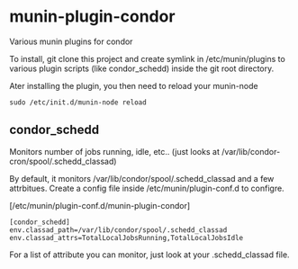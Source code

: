# munin-plugin-condor

Various munin plugins for condor

To install, git clone this project and create symlink in /etc/munin/plugins to various plugin scripts (like condor_schedd) inside the git root directory. 

Ater installing the plugin, you then need to reload your munin-node

```
sudo /etc/init.d/munin-node reload
```

## condor_schedd

Monitors number of jobs running, idle, etc.. (just looks at /var/lib/condor-cron/spool/.schedd_classad)

By default, it monitors /var/lib/condor/spool/.schedd_classad and a few attrbitues. Create a config file inside /etc/munin/plugin-conf.d to configre.

[/etc/munin/plugin-conf.d/munin-plugin-condor]
```
[condor_schedd]
env.classad_path=/var/lib/condor/spool/.schedd_classad
env.classad_attrs=TotalLocalJobsRunning,TotalLocalJobsIdle
```

For a list of attribute you can monitor, just look at your .schedd_classad file.


